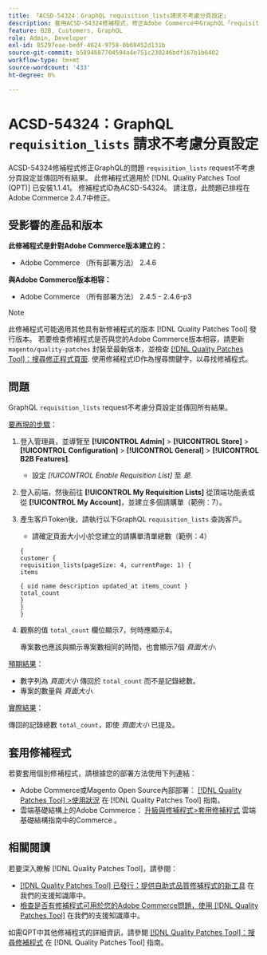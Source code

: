 ```yaml
---
title: 「ACSD-54324：GraphQL requisition_lists請求不考慮分頁設定」
description: 套用ACSD-54324修補程式，修正Adobe Commerce中GraphQL「requisition_lists」請求不考慮分頁設定並傳回所有結果的問題。
feature: B2B, Customers, GraphQL
role: Admin, Developer
exl-id: 85297eae-bedf-4624-9758-0b68452d131b
source-git-commit: b5894687704594a4e751c230246bdf167b1b6402
workflow-type: tm+mt
source-wordcount: '433'
ht-degree: 0%

---
```


# ACSD-54324：GraphQL `requisition_lists` 請求不考慮分頁設定

ACSD-54324修補程式修正GraphQL的問題 `requisition_lists` request不考慮分頁設定並傳回所有結果。 此修補程式適用於 [!DNL Quality Patches Tool (QPT)] 已安裝1.1.41。 修補程式ID為ACSD-54324。 請注意，此問題已排程在Adobe Commerce 2.4.7中修正。

## 受影響的產品和版本

**此修補程式是針對Adobe Commerce版本建立的：**

* Adobe Commerce （所有部署方法） 2.4.6

**與Adobe Commerce版本相容：**

* Adobe Commerce （所有部署方法） 2.4.5 - 2.4.6-p3

>[!NOTE]
>
>此修補程式可能適用其他具有新修補程式的版本 [!DNL Quality Patches Tool] 發行版本。 若要檢查修補程式是否與您的Adobe Commerce版本相容，請更新 `magento/quality-patches` 封裝至最新版本，並檢查 [[!DNL Quality Patches Tool]：搜尋修正程式頁面](https://experienceleague.adobe.com/tools/commerce-quality-patches/index.html). 使用修補程式ID作為搜尋關鍵字，以尋找修補程式。

## 問題

GraphQL `requisition_lists` request不考慮分頁設定並傳回所有結果。

<u>要再現的步驟</u>：

1. 登入管理員，並導覽至 **[!UICONTROL Admin]** > **[!UICONTROL Store]** > **[!UICONTROL Configuration]** > **[!UICONTROL General]** > **[!UICONTROL B2B Features]**.

   * 設定 *[!UICONTROL Enable Requisition List]* 至 *是*.

1. 登入前端，然後前往 **[!UICONTROL My Requisition Lists]** 從頂端功能表或從 **[!UICONTROL My Account]**，並建立多個請購單（範例：7）。
1. 產生客戶Token後，請執行以下GraphQL `requisition_lists` 查詢客戶。

   * 請確定頁面大小小於您建立的請購單清單總數（範例：4）

   ```
   {
   customer {
   requisition_lists(pageSize: 4, currentPage: 1) {
   items
   
   { uid name description updated_at items_count }
   total_count
   }
   }
   }
   ```

1. 觀察的值 `total_count` 欄位顯示7，何時應顯示4。

   專案數也應該與顯示專案數相同的時間，也會顯示7個 *頁面大小*.

<u>預期結果</u>：

* 數字列為 *頁面大小* 傳回於 `total_count` 而不是記錄總數。
* 專案的數量與 *頁面大小*.

<u>實際結果</u>：

傳回的記錄總數 `total_count`，即使 *頁面大小* 已提及。

## 套用修補程式

若要套用個別修補程式，請根據您的部署方法使用下列連結：

* Adobe Commerce或Magento Open Source內部部署： [[!DNL Quality Patches Tool] >使用狀況](https://experienceleague.adobe.com/docs/commerce-operations/tools/quality-patches-tool/usage.html) 在 [!DNL Quality Patches Tool] 指南。
* 雲端基礎結構上的Adobe Commerce： [升級與修補程式>套用修補程式](https://experienceleague.adobe.com/docs/commerce-cloud-service/user-guide/develop/upgrade/apply-patches.html) 雲端基礎結構指南中的Commerce 。

## 相關閱讀

若要深入瞭解 [!DNL Quality Patches Tool]，請參閱：

* [[!DNL Quality Patches Tool] 已發行：提供自助式品質修補程式的新工具](/help/announcements/adobe-commerce-announcements/magento-quality-patches-released-new-tool-to-self-serve-quality-patches.md) 在我們的支援知識庫中。
* [檢查是否有修補程式可用於您的Adobe Commerce問題，使用 [!DNL Quality Patches Tool]](/help/support-tools/patches-available-in-qpt-tool/check-patch-for-magento-issue-with-magento-quality-patches.md) 在我們的支援知識庫中。

如需QPT中其他修補程式的詳細資訊，請參閱 [[!DNL Quality Patches Tool]：搜尋修補程式](https://experienceleague.adobe.com/tools/commerce-quality-patches/index.html) 在 [!DNL Quality Patches Tool] 指南。
